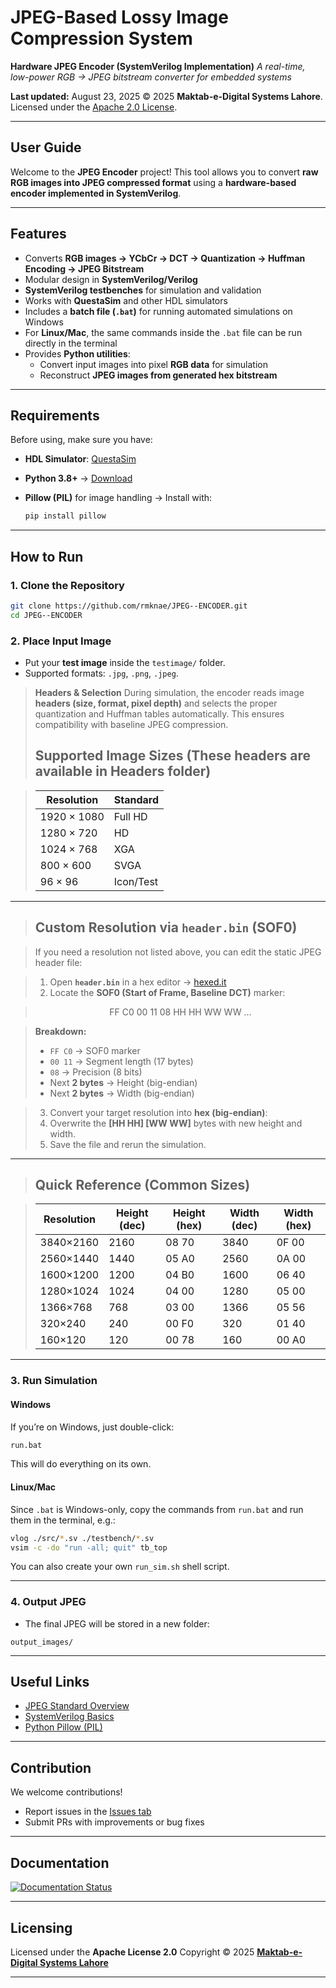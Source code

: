 # JPEG-Based Lossy Image Compression System

**Hardware JPEG Encoder (SystemVerilog Implementation)**
*A real-time, low-power RGB → JPEG bitstream converter for embedded systems*

**Last updated:** August 23, 2025
© 2025 **Maktab-e-Digital Systems Lahore**. Licensed under the [Apache 2.0 License](LICENSE).

---

## User Guide

Welcome to the **JPEG Encoder** project!
This tool allows you to convert **raw RGB images into JPEG compressed format** using a **hardware-based encoder implemented in SystemVerilog**.

---

## Features

* Converts **RGB images → YCbCr → DCT → Quantization → Huffman Encoding → JPEG Bitstream**
* Modular design in **SystemVerilog/Verilog**
* **SystemVerilog testbenches** for simulation and validation
* Works with **QuestaSim** and other HDL simulators
* Includes a **batch file (`.bat`)** for running automated simulations on Windows
* For **Linux/Mac**, the same commands inside the `.bat` file can be run directly in the terminal
* Provides **Python utilities**:
  * Convert input images into pixel **RGB data** for simulation
  * Reconstruct **JPEG images from generated hex bitstream**

---

## Requirements

Before using, make sure you have:

* **HDL Simulator**: [QuestaSim](https://eda.sw.siemens.com/en-US/ic/questa/)
* **Python 3.8+** → [Download](https://www.python.org/downloads/)
* **Pillow (PIL)** for image handling → Install with:

  ```bash
  pip install pillow
  ```

---

## How to Run

### 1. Clone the Repository

```bash
git clone https://github.com/rmknae/JPEG--ENCODER.git
cd JPEG--ENCODER
```

### 2. Place Input Image

* Put your **test image** inside the `testimage/` folder.
* Supported formats: `.jpg`, `.png`, `.jpeg`.

> **Headers & Selection**
> During simulation, the encoder reads image **headers (size, format, pixel depth)** and selects the proper quantization and Huffman tables automatically.
> This ensures compatibility with baseline JPEG compression.
> ## Supported Image Sizes  (These headers are available in Headers folder)

> <div align="center">
 
> | Resolution   | Standard  |
> |--------------|-----------|
> | 1920 × 1080  | Full HD   |
> | 1280 × 720   | HD        |
> | 1024 × 768   | XGA       |
> | 800 × 600    | SVGA      |
> | 96 × 96      | Icon/Test |

> </div>

---

> ## Custom Resolution via `header.bin` (SOF0)  

> If you need a resolution not listed above, you can edit the static JPEG header file:  

> 1. Open **`header.bin`** in a hex editor → [hexed.it](https://hexed.it)  
> 2. Locate the **SOF0 (Start of Frame, Baseline DCT)** marker:  

> <div align="center">
> FF C0 00 11 08 HH HH WW WW ...
> </div>

> **Breakdown:**  
> - `FF C0` → SOF0 marker  
> - `00 11` → Segment length (17 bytes)  
> - `08` → Precision (8 bits)  
> - Next **2 bytes** → Height (big-endian)  
> - Next **2 bytes** → Width (big-endian)  

> 3. Convert your target resolution into **hex (big-endian)**: 
> 4. Overwrite the **[HH HH] [WW WW]** bytes with new height and width.  
> 5. Save the file and rerun the simulation.  

---

> ## Quick Reference (Common Sizes)  

> <div align="center">
 
> | Resolution  | Height (dec) | Height (hex) | Width (dec) | Width (hex) |
> |-------------|--------------|--------------|-------------|-------------|
> | 3840×2160   | 2160         | 08 70        | 3840        | 0F 00       | *(4K UHD)*  
> | 2560×1440   | 1440         | 05 A0        | 2560        | 0A 00       | *(QHD / 2K)*  
> | 1600×1200   | 1200         | 04 B0        | 1600        | 06 40       | *(UXGA)*  
> | 1280×1024   | 1024         | 04 00        | 1280        | 05 00       | *(SXGA)*  
> | 1366×768    | 768          | 03 00        | 1366        | 05 56       | *(HD+)*  
> | 320×240     | 240          | 00 F0        | 320         | 01 40       | *(QVGA)*  
> | 160×120     | 120          | 00 78        | 160         | 00 A0       | *(QQVGA)*  

> </div>

---

### 3. Run Simulation

#### Windows

If you’re on Windows, just double-click:

```bash
run.bat
```

This will do everything on its own.

#### Linux/Mac

Since `.bat` is Windows-only, copy the commands from `run.bat` and run them in the terminal, e.g.:

```bash
vlog ./src/*.sv ./testbench/*.sv
vsim -c -do "run -all; quit" tb_top
```

You can also create your own `run_sim.sh` shell script.

---

### 4. Output JPEG

* The final JPEG will be stored in a new folder:

```
output_images/
```

---

## Useful Links

* [JPEG Standard Overview](https://en.wikipedia.org/wiki/JPEG)
* [SystemVerilog Basics](https://www.chipverify.com/systemverilog/systemverilog-introduction)
* [Python Pillow (PIL)](https://pillow.readthedocs.io/en/stable/)

---

## Contribution

We welcome contributions!

* Report issues in the [Issues tab](https://github.com/rmknae/JPEG--ENCODER/issues)
* Submit PRs with improvements or bug fixes

---
## Documentation

[![Documentation Status](https://meds-jpeg-docs.readthedocs.io/en/badge/?version=latest)](https://meds-jpeg-docs.readthedocs.io/en/latest/?badge=latest)

---

##  Licensing

Licensed under the **Apache License 2.0**
Copyright © 2025
**[Maktab-e-Digital Systems Lahore](https://github.com/meds-uet)**

---
